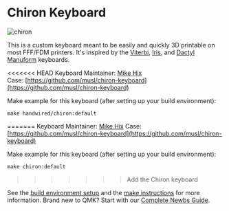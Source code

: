 # Chiron Keyboard

![chiron](https://i.imgur.com/3XZACfs.jpg)

This is a custom keyboard meant to be easily and quickly 3D printable on
most FFF/FDM printers. It's inspired by the [Viterbi](https://keeb.io/products/viterbi-keyboard-pcbs-5x7-70-split-ortholinear), [Iris](https://keeb.io/products/iris-keyboard-split-ergonomic-keyboard), and
[Dactyl Manuform](https://github.com/adereth/dactyl-keyboard) keyboards.

<<<<<<< HEAD
Keyboard Maintainer: [Mike Hix](https://github.com/musl/)  
Case: [https://github.com/musl/chiron-keyboard](https://github.com/musl/chiron-keyboard)

Make example for this keyboard (after setting up your build environment):

    make handwired/chiron:default
=======
Keyboard Maintainer: [Mike Hix](https://github.com/musl/)
Case: [https://github.com/musl/chiron-keyboard](https://github.com/musl/chiron-keyboard)

Make example for this keyboard (after setting up your build environment):

    make chiron:default
>>>>>>> Add the Chiron keyboard

See the [build environment setup](https://docs.qmk.fm/#/getting_started_build_tools) and the [make instructions](https://docs.qmk.fm/#/getting_started_make_guide) for more information. Brand new to QMK? Start with our [Complete Newbs Guide](https://docs.qmk.fm/#/newbs).
